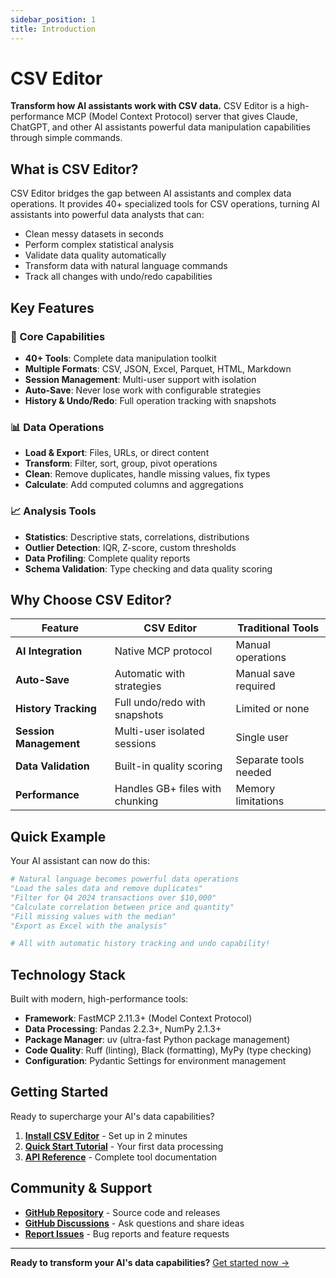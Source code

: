 ```yaml
---
sidebar_position: 1
title: Introduction
---
```


# CSV Editor

**Transform how AI assistants work with CSV data.** CSV Editor is a high-performance MCP (Model Context Protocol) server that gives Claude, ChatGPT, and other AI assistants powerful data manipulation capabilities through simple commands.

## What is CSV Editor?

CSV Editor bridges the gap between AI assistants and complex data operations. It provides 40+ specialized tools for CSV operations, turning AI assistants into powerful data analysts that can:

- Clean messy datasets in seconds
- Perform complex statistical analysis  
- Validate data quality automatically
- Transform data with natural language commands
- Track all changes with undo/redo capabilities

## Key Features

### 🎯 Core Capabilities
- **40+ Tools**: Complete data manipulation toolkit
- **Multiple Formats**: CSV, JSON, Excel, Parquet, HTML, Markdown
- **Session Management**: Multi-user support with isolation
- **Auto-Save**: Never lose work with configurable strategies
- **History & Undo/Redo**: Full operation tracking with snapshots

### 📊 Data Operations
- **Load & Export**: Files, URLs, or direct content
- **Transform**: Filter, sort, group, pivot operations
- **Clean**: Remove duplicates, handle missing values, fix types
- **Calculate**: Add computed columns and aggregations

### 📈 Analysis Tools
- **Statistics**: Descriptive stats, correlations, distributions
- **Outlier Detection**: IQR, Z-score, custom thresholds
- **Data Profiling**: Complete quality reports
- **Schema Validation**: Type checking and data quality scoring

## Why Choose CSV Editor?

| Feature | CSV Editor | Traditional Tools |
|---------|-----------|------------------|
| **AI Integration** | Native MCP protocol | Manual operations |
| **Auto-Save** | Automatic with strategies | Manual save required |
| **History Tracking** | Full undo/redo with snapshots | Limited or none |
| **Session Management** | Multi-user isolated sessions | Single user |
| **Data Validation** | Built-in quality scoring | Separate tools needed |
| **Performance** | Handles GB+ files with chunking | Memory limitations |

## Quick Example

Your AI assistant can now do this:

```python
# Natural language becomes powerful data operations
"Load the sales data and remove duplicates"
"Filter for Q4 2024 transactions over $10,000"  
"Calculate correlation between price and quantity"
"Fill missing values with the median"
"Export as Excel with the analysis"

# All with automatic history tracking and undo capability!
```

## Technology Stack

Built with modern, high-performance tools:

- **Framework**: FastMCP 2.11.3+ (Model Context Protocol)
- **Data Processing**: Pandas 2.2.3+, NumPy 2.1.3+
- **Package Manager**: uv (ultra-fast Python package management)
- **Code Quality**: Ruff (linting), Black (formatting), MyPy (type checking)
- **Configuration**: Pydantic Settings for environment management

## Getting Started

Ready to supercharge your AI's data capabilities?

1. **[Install CSV Editor](./installation)** - Set up in 2 minutes
2. **[Quick Start Tutorial](./tutorials/quickstart)** - Your first data processing
3. **[API Reference](./api/overview)** - Complete tool documentation

## Community & Support

- **[GitHub Repository](https://github.com/jonpspri/csv-editor)** - Source code and releases
- **[GitHub Discussions](https://github.com/jonpspri/csv-editor/discussions)** - Ask questions and share ideas
- **[Report Issues](https://github.com/jonpspri/csv-editor/issues)** - Bug reports and feature requests

---

**Ready to transform your AI's data capabilities?** [Get started now →](./installation)
